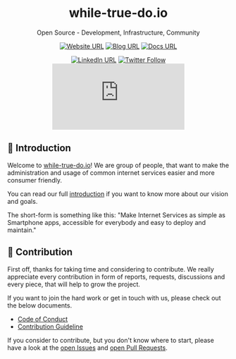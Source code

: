 <div align="center">

<!-- TODO: logo in 200x200 here -->

# while-true-do.io

Open Source - Development, Infrastructure, Community

[![Website URL](https://img.shields.io/static/v1?style=flat-square&label=Site&message=while-true-do.io)](https://while-true-do.io)
[![Blog URL](https://img.shields.io/static/v1?style=flat-square&label=Blog&message=blog.while-true-do.io)](https://blog.while-true-do.io)
[![Docs URL](https://img.shields.io/static/v1?style=flat-square&label=Docs&message=docs.while-true-do.io)](https://docs.while-true-do.io)

[![LinkedIn URL](https://img.shields.io/static/v1?style=flat-square&logo=LinkedIn&label=LinkedIn&message=whiletruedoio)](https://linkedin.com/company/whiletruedoio)
[![Twitter Follow](https://img.shields.io/twitter/follow/whiletruedoio?logo=twitter&style=flat-square)](https://twitter.com/whiletruedoio)
[![Matrix](https://img.shields.io/matrix/whiletruedoio-community:matrix.org?style=flat-square&label=matrix&logo=matrix)](https://matrix.to/#/#whiletruedoio-community:matrix.org)

</div>

## :book: Introduction

Welcome to [while-true-do.io](https://while-true-do.io)! We are group of
people, that want to make the administration and usage of common internet
services easier and more consumer friendly.

You can read our full
[introduction](https://github.com/whiletruedoio/.github/blob/main/docs/README.md)
if you want to know more about our vision and goals.

The short-form is something like this: "Make Internet Services as simple as
Smartphone apps, accessible for everybody and easy to deploy and maintain."

## :rocket: Contribution

First off, thanks for taking time and considering to contribute. We really
appreciate every contribution in form of reports, requests, discussions and
every piece, that will help to grow the project.

If you want to join the hard work or get in touch with us, please check out the
below documents.

- [Code of Conduct](https://github.com/whiletruedoio/.github/blob/main/docs/CODE_OF_CONDUCT.md)
- [Contribution Guideline](https://github.com/whiletruedoio/.github/blob/main/docs/CONTRIBUTING.md)

If you consider to contribute, but you don't know where to start, please have a
look at the
[open Issues](https://github.com/issues?q=is%3Aopen+is%3Aissue+org%3Awhiletruedoio+archived%3Afalse)
and
[open Pull Requests](https://github.com/pulls?q=is%3Aopen+is%3Apr+org%3Awhiletruedoio+archived%3Afalse).
